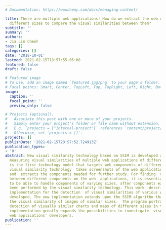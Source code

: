 ```yaml
---
# Documentation: https://wowchemy.com/docs/managing-content/

title: There are multiple web applications! How do we extract the web components of
  different sizes to compare the visual similarities between them?
subtitle: ''
summary: ''
authors:
- Jia Lin Cheoh
tags: []
categories: []
date: '2018-10-01'
lastmod: 2021-02-15T18:57:55-05:00
featured: false
draft: false

# Featured image
# To use, add an image named `featured.jpg/png` to your page's folder.
# Focal points: Smart, Center, TopLeft, Top, TopRight, Left, Right, BottomLeft, Bottom, BottomRight.
image:
  caption: ''
  focal_point: ''
  preview_only: false

# Projects (optional).
#   Associate this post with one or more of your projects.
#   Simply enter your project's folder or file name without extension.
#   E.g. `projects = ["internal-project"]` references `content/project/deep-learning/index.md`.
#   Otherwise, set `projects = []`.
projects: []
publishDate: '2021-02-15T23:57:52.724913Z'
publication_types:
- '0'
abstract: New visual similarity technology based on SSIM is developed as a tool for
  measuring visual similarities of multiple web applications of different sizes, which
  is the first technology model that targets web components of different sizes. This
  visual similarity technology  takes screenshots of the web applications in the background
  and  extracts the components needed for further study. For finding  visual similarities
  between different components on the web  applications, it is essential for the algorithms
  to be able to handle components of varying sizes, after components extractions have
  been performed by the visual similarity technology. This work  describes a new algorithmic
  implementation for the detection  of visual similarities of various web components
  developed. The new implementation extends upon the SSIM algorithm that  measure
  the visual similarity of images of similar sizes.  The program portrays successful
  detection of visually similar charts and maps of different sizes in the web applications.  This
  implementation greatly expands the possibilities to investigate  visual reuse between
  web applications' developers.
publication: ''
---
```

